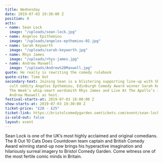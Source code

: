 ```yaml
---
title: Wednesday
date: 2019-07-03 19:30:00 Z
position: 0
acts:
- name: Sean Lock
  image: "/uploads/sean-lock.jpg"
- name: Angelos Epithemiou
  image: "/uploads/angelos-epthemiou-02.jpg"
- name: Sarah Keyworth
  image: "/uploads/sarah-keyworth.jpg"
- name: Rhys James
  image: "/uploads/rhys-james.jpg"
- name: Andrew Maxwell
  image: "/uploads/Andrew%20Maxwell.jpg"
quote: He really is rewriting the comedy rulebook
quote-cite: Time Out
secondary-text: Joining Sean is a blistering supporting line-up with Shooting Stars
  cult oddity Angelos Epthemiou, Edinburgh Comedy Award winner Sarah Keyworth, Mock
  The Week’s whip-smart wordsmith Rhys James and Live At The Apollo’s Irish raconteur
  Andrew Maxwell as host.
festival-starts-at: 2019-07-03 18:00:00 Z
show-starts-at: 2019-07-03 19:30:00 Z
ticket-price: "£20 - £25"
ticket-link: https://bristolcomedygarden.seetickets.com/event/sean-lock/big-top-bristol-comedy-garden/1365157
is-sold-out: false
layout: event
---
```


Sean Lock is one of the UK’s most highly acclaimed and original comedians. The 8 Out 10 Cats Does Countdown team captain and British Comedy Award winning stand-up now brings his hyperactive imagination and hilariously surreal imagery to Bristol Comedy Garden. Come witness one of the most fertile comic minds in Britain.